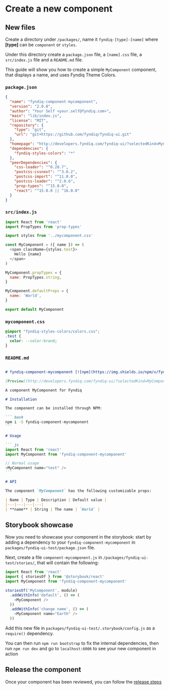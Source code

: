 # Create a new component

## New files

Create a directory under `/packages/`, name it `fyndiq-[type]-[name]`
where **[type]** can be `component` or `styles`.

Under this directory create a `package.json` file, a `[name].css` file,
a `src/index.js` file and a `README.md` file.

This guide will show you how to create a simple `MyComponent` component,
that displays a name, and uses Fyndiq Theme Colors.

### `package.json`

``` json
{
  "name": "fyndiq-component-mycomponent",
  "version": "2.0.0",
  "author": "Your Self <your.self@fyndiq.com>",
  "main": "lib/index.js",
  "license": "MIT",
  "repository": {
    "type": "git",
    "url": "git+https://github.com/fyndiq/fyndiq-ui.git"
  },
  "homepage": "http://developers.fyndiq.com/fyndiq-ui/?selectedKind=MyComponent&selectedStory=default",
  "dependencies": {
    "fyndiq-styles-colors": "*"
  },
  "peerDependencies": {
    "css-loader": "^0.28.7",
    "postcss-cssnext": "^3.0.2",
    "postcss-import": "^11.0.0",
    "postcss-loader": "^2.0.6",
    "prop-types": "^15.0.0",
    "react": "^15.0.0 || ^16.0.0"
  }
}
```

### `src/index.js`

``` js
import React from 'react'
import PropTypes from 'prop-types'

import styles from '../mycomponent.css'

const MyComponent = ({ name }) => (
  <span className={styles.test}>
    Hello {name}
  </span>
)

MyComponent.propTypes = {
  name: PropTypes.string,
}

MyComponent.defaultProps = {
  name: 'World',
}

export default MyComponent
```

### `mycomponent.css`

``` css
@import "fyndiq-styles-colors/colors.css";
.test {
  color: --color-brand;
}
```

### `README.md`

~~~ markdown

# fyndiq-component-mycomponent [![npm](https://img.shields.io/npm/v/fyndiq-component-mycomponent.svg?maxAge=3600)](https://www.npmjs.com/package/fyndiq-component-mycomponent)

[Preview](http://developers.fyndiq.com/fyndiq-ui/?selectedKind=MyComponent&selectedStory=default)

A component MyComponent for Fyndiq

# Installation

The component can be installed through NPM:

``` bash
npm i -S fyndiq-component-mycomponent
```

# Usage

``` js
import React from 'react'
import MyComponent from 'fyndiq-component-mycomponent'

// Normal usage
<MyComponent name="test" />
```

# API

The component `MyComponent` has the following customizable props:

| Name | Type | Description | Default value |
|---|---|---|---|
| **name** | String | The name | `World` |
~~~

## Storybook showcase

Now you need to showcase your component in the storybook: start by
adding a dependency to your `fyndiq-component-mycomponent` in
`packages/fyndiq-ui-test/package.json` file.


Next, create a file `component-mycomponent.js` in
`/packages/fyndiq-ui-test/stories/`, that will contain the
following:

~~~ js
import React from 'react'
import { storiesOf } from '@storybook/react'
import MyComponent from 'fyndiq-component-mycomponent'

storiesOf('MyComponent', module)
  .addWithInfo('default', () => (
    <MyComponent />
  ))
  .addWithInfo('change name', () => (
    <MyComponent name="Earth" />
  ))
~~~

Add this new file in `packages/fyndiq-ui-test/.storybook/config.js` as a `require()` dependency.

You can then run `npm run bootstrap` to fix the internal dependencies,
then run `npm run dev` and go to `localhost:6006` to see your new 
component in action

## Release the component

Once your component has been reviewed, you can follow the
[release steps](./release.md)
